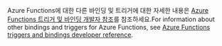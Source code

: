 <span data-ttu-id="96b6f-101">Azure Functions에 대한 다른 바인딩 및 트리거에 대한 자세한 내용은 [Azure Functions 트리거 및 바인딩 개발자 참조](../articles/azure-functions/functions-triggers-bindings.md)를 참조하세요.</span><span class="sxs-lookup"><span data-stu-id="96b6f-101">For information about other bindings and triggers for Azure Functions, see [Azure Functions triggers and bindings developer reference](../articles/azure-functions/functions-triggers-bindings.md).</span></span>


